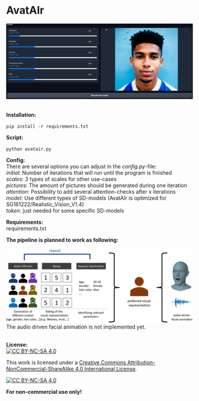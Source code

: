 # AvatAIr<br />
<img src="https://raw.githubusercontent.com/lukassteinwender/avatair/main/Documentation/picture/screenshot.png" width="1000"><br />
<br />

**Installation:**<br />
```
pip install -r requirements.txt
```

**Script:**<br />
```
python avatair.py
```

**Config:**<br />
There are several options you can adjust in the *config.py*-file:<br />
*initial*: Number of iterations that will run until the program is finished<br />
*scales*: 3 types of scales for other use-cases<br />
*pictures*: The amount of pictures should be generated during one iteration<br />
*attention*: Possibility to add several attention-checks after x iterations<br />
*model*: Use different types of SD-models (AvatAIr is optimized for SG161222/Realistic_Vision_V1.4)<br />
*token*: just needed for some specific SD-models<br />


**Requirements:**<br />
requirements.txt

**The pipeline is planned to work as following:**<br /><br />
<img src="https://raw.githubusercontent.com/lukassteinwender/avatair/main/Documentation/picture/pipeline.png" width="600"><br />
The audio driven facial animation is not implemented yet.<br />
<br />

**License:**<br />
[![CC BY-NC-SA 4.0][cc-by-nc-sa-shield]][cc-by-nc-sa]

This work is licensed under a
[Creative Commons Attribution-NonCommercial-ShareAlike 4.0 International License][cc-by-nc-sa].

[![CC BY-NC-SA 4.0][cc-by-nc-sa-image]][cc-by-nc-sa]

[cc-by-nc-sa]: http://creativecommons.org/licenses/by-nc-sa/4.0/
[cc-by-nc-sa-image]: https://licensebuttons.net/l/by-nc-sa/4.0/88x31.png
[cc-by-nc-sa-shield]: https://img.shields.io/badge/License-CC%20BY--NC--SA%204.0-lightgrey.svg

**For non-commercial use only!**
